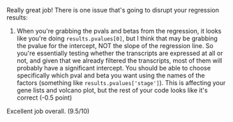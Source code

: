 Really great job! There is one issue that's going to disrupt your regression results:
1. When you're grabbing the pvals and betas from the regression, it looks like you're doing `results.pvalues[0]`, but I think that may be grabbing the pvalue for the intercept, NOT the slope of the regression line. So you're essentially testing whether the transcripts are expressed at all or not, and given that we already filtered the transcripts, most of them will probably have a significant intercept. You should be able to choose specifically which pval and beta you want using the names of the factors (something like `results.pvalues['stage']`). This is affecting your gene lists and volcano plot, but the rest of your code looks like it's correct (-0.5 point)

Excellent job overall.
(9.5/10)
